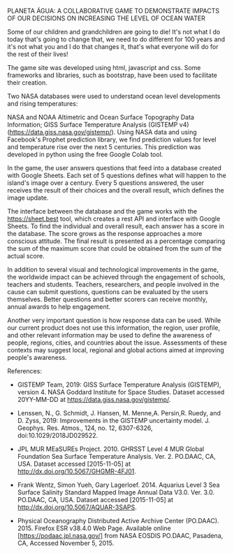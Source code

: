 PLANETA ÁGUA: A COLLABORATIVE GAME TO DEMONSTRATE IMPACTS OF OUR DECISIONS ON INCREASING THE LEVEL OF OCEAN WATER

Some of our children and grandchildren are going to die! It's not what I do today that's going to change that, we need to do different for 100 years and it's not what you and I do that changes it, that's what everyone will do for the rest of their lives!

The game site was developed using html, javascript and css. Some frameworks and libraries, such as bootstrap, have been used to facilitate their creation.

Two NASA databases were used to understand ocean level developments and rising temperatures:

NASA and NOAA Altimetric and Ocean Surface Topography Data Information;
GISS Surface Temperature Analysis (GISTEMP v4) (https://data.giss.nasa.gov/gistemp/).
Using NASA data and using Facebook's Prophet prediction library, we find prediction values for level and temperature rise over the next 5 centuries. This prediction was developed in python using the free Google Colab tool.

In the game, the user answers questions that feed into a database created with Google Sheets. Each set of 5 questions defines what will happen to the island's image over a century. Every 5 questions answered, the user receives the result of their choices and the overall result, which defines the image update.

The interface between the database and the game works with the https://sheet.best tool, which creates a rest API and interface with Google Sheets. To find the individual and overall result, each answer has a score in the database. The score grows as the response approaches a more conscious attitude. The final result is presented as a percentage comparing the sum of the maximum score that could be obtained from the sum of the actual score.

In addition to several visual and technological improvements in the game, the worldwide impact can be achieved through the engagement of schools, teachers and students. Teachers, researchers, and people involved in the cause can submit questions, questions can be evaluated by the users themselves. Better questions and better scorers can receive monthly, annual awards to help engagement.

Another very important question is how response data can be used. While our current product does not use this information, the region, user profile, and other relevant information may be used to define the awareness of people, regions, cities, and countries about the issue. Assessments of these contexts may suggest local, regional and global actions aimed at improving people's awareness.

References:

* GISTEMP Team, 2019: GISS Surface Temperature Analysis (GISTEMP), version 4. NASA Goddard Institute for Space Studies. Dataset accessed 20YY-MM-DD at https://data.giss.nasa.gov/gistemp/.

* Lenssen, N., G. Schmidt, J. Hansen, M. Menne,A. Persin,R. Ruedy, and D. Zyss, 2019: Improvements in the GISTEMP uncertainty model. J. Geophys. Res. Atmos., 124, no. 12, 6307-6326, doi:10.1029/2018JD029522.

* JPL MUR MEaSUREs Project. 2010. GHRSST Level 4 MUR Global Foundation Sea Surface Temperature Analysis. Ver. 2. PO.DAAC, CA, USA. Dataset accessed [2015-11-05] at http://dx.doi.org/10.5067/GHGMR-4FJ01.

* Frank Wentz, Simon Yueh, Gary Lagerloef. 2014. Aquarius Level 3 Sea Surface Salinity Standard Mapped Image Annual Data V3.0. Ver. 3.0. PO.DAAC, CA, USA. Dataset accessed [2015-11-05] at http://dx.doi.org/10.5067/AQUAR-3SAPS.

* Physical Oceanography Distributed Active Archive Center (PO.DAAC). 2015. Firefox ESR v38.4.0 Web Page. Available online [https://podaac.jpl.nasa.gov/] from NASA EOSDIS PO.DAAC, Pasadena, CA, Accessed November 5, 2015.
